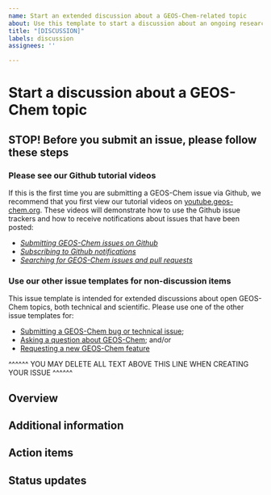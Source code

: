 ```yaml
---
name: Start an extended discussion about a GEOS-Chem-related topic
about: Use this template to start a discussion about an ongoing research matter or open-ended development project.
title: "[DISCUSSION]"
labels: discussion
assignees: ''

---
```


# Start a discussion about a GEOS-Chem topic

## STOP!  Before you submit an issue, please follow these steps

### Please see our Github tutorial videos
If this is the first time you are submitting a GEOS-Chem issue via Github, we recommend that you first view our tutorial videos on [youtube.geos-chem.org](http://youtube.geos-chem.org).  These videos will demonstrate how to use the Github issue trackers and how to receive notifications about issues that have been posted:

  * [*Submitting GEOS-Chem issues on Github*](https://www.youtube.com/watch?v=dFBhdotYVf8&t=1103s)
  * [*Subscribing to Github notifications*](https://www.youtube.com/watch?v=RuH6zeYuzuY)
  * [*Searching for GEOS-Chem issues and pull requests*](https://www.youtube.com/watch?v=EiZC2vaXNnU&t=35s)

### Use our other issue templates for non-discussion items

This issue template is intended for extended discussions about open GEOS-Chem topics, both technical and scientific.  Please use one of the other issue templates for:

* [Submitting a GEOS-Chem bug or technical issue](https://github.com/geoschem/geos-chem/issues/new?assignees=&labels=&template=report-a-bug-or-technical-issue.md&title=%5BBUG%2FISSUE%5D);
* [Asking a question about GEOS-Chem](https://github.com/geoschem/geos-chem/issues/new?assignees=&labels=&template=ask-a-question-about-geos-chem.md&title=%5BQUESTION%5D); and/or
* [Requesting a new GEOS-Chem feature](https://github.com/geoschem/geos-chem/issues/new?assignees=&labels=&template=request-a-new-feature.md&title=%5BFEATURE+REQUEST%5D.)

^^^^^^ YOU MAY DELETE ALL TEXT ABOVE THIS LINE WHEN CREATING YOUR ISSUE ^^^^^^

## Overview

## Additional information

## Action items

## Status updates
